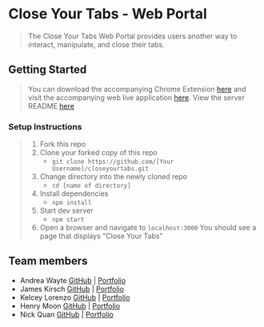 # Close Your Tabs - Web Portal

> The Close Your Tabs Web Portal provides users another way to interact, manipulate, and close their tabs.

## Getting Started

> You can download the accompanying Chrome Extension [here](https://github.com/andreasandpiper/closeyourtabs-chrome-extension) and visit the accompanying web live application [here](http://www.closeyourtabs.com).
> View the server README [here](https://github.com/m13kelore/c12.17_tabcleaner/)

### Setup Instructions

> 1.  Fork this repo
> 1.  Clone your forked copy of this repo
>     *   `git clone https://github.com/[Your Username]/closeyourtabs.git`
> 1.  Change directory into the newly cloned repo
>     *   `cd [name of directory]`
> 1.  Install dependencies
>     *   `npm install`
> 1.  Start dev server
>     *   `npm start`
> 1.  Open a browser and navigate to `localhost:3000` You should see a page that displays "Close Your Tabs"

## Team members

*   Andrea Wayte [GitHub](https://github.com/andreasandpiper) | [Portfolio](https://www.andreawayte.com/)
*   James Kirsch [GitHub](https://github.com/jkirsch-LF) | [Portfolio](http://jkirsch.tech/)
*   Kelcey Lorenzo [GitHub](https://github.com/m13kelore/) | [Portfolio](http://www.kelceylorenzo.com/)
*   Henry Moon [GitHub](https://github.com/HyeManMoon) | [Portfolio](http://henrymoon.net/)
*   Nick Quan [GitHub](https://github.com/nickkquan) | [Portfolio](http://nickquan.com/)
